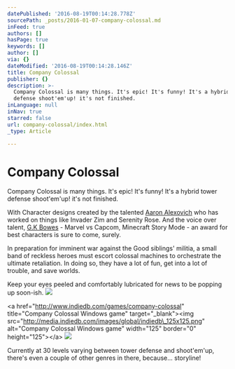 ```yaml
---
datePublished: '2016-08-19T00:14:28.778Z'
sourcePath: _posts/2016-01-07-company-colossal.md
inFeed: true
authors: []
hasPage: true
keywords: []
author: []
via: {}
dateModified: '2016-08-19T00:14:28.146Z'
title: Company Colossal
publisher: {}
description: >-
  Company Colossal is many things. It's epic! It's funny! It's a hybrid tower
  defense shoot'em'up! it's not finished.
inLanguage: null
inNav: true
starred: false
url: company-colossal/index.html
_type: Article

---
```

# Company Colossal

Company Colossal is many things. It's epic! It's funny! It's a hybrid tower defense shoot'em'up! it's not finished.

With Character designs created by the talented [Aaron Alexovich][0] who has worked on things like Invader Zim and Serenity Rose. And the voice over talent, [G.K Bowes][1] - Marvel vs Capcom, Minecraft Story Mode - an award for best characters is sure to come, surely.

In preparation for imminent war against the Good siblings' militia, a small band of reckless heroes must escort colossal machines to orchestrate the ultimate retaliation. In doing so, they have a lot of fun, get into a lot of trouble, and save worlds.

Keep your eyes peeled and comfortably lubricated for news to be popping up soon-ish.
![](https://s3-us-west-2.amazonaws.com/the-grid-img/p/d87346172fde2c81398b6911f2cb6027de3e39d2.jpg)

<a href="http://www.indiedb.com/games/company-colossal" title="Company Colossal Windows game" target="\_blank"\><img src="http://media.indiedb.com/images/global/indiedb\_125x125.png" alt="Company Colossal Windows game" width="125" border="0" height="125"\></a\>
![](https://s3-us-west-2.amazonaws.com/the-grid-img/p/e2cb182a2b0727a20e61c3f9c80d0e3cdfacc2a4.png)

Currently at 30 levels varying between tower defense and shoot'em'up, there's even a couple of other genres in there, because... storyline!

[0]: http://www.heartshapedskull.com/
[1]: http://www.gkbowes.com/